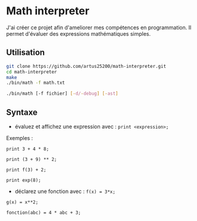 # Math interpreter

J'ai créer ce projet afin d'ameliorer mes compétences en programmation. Il permet d'évaluer des expressions mathématiques simples.

## Utilisation

```bash
git clone https://github.com/artus25200/math-interpreter.git
cd math-interpreter
make
./bin/math -f math.txt
````

```bash
./bin/math [-f fichier] [-d/-debug] [-ast]
```

## Syntaxe

- évaluez et affichez une expression avec :
`print <expression>;`

Exemples :

`print 3 + 4 * 8;`

`print (3 + 9) ** 2;`

`print f(3) + 2;`

`print exp(8);`

- déclarez une fonction avec :
`f(x) = 3*x;`

`g(x) = x**2;`

`fonction(abc) = 4 * abc + 3;`
